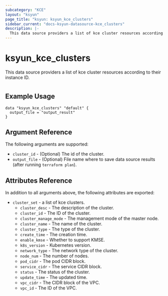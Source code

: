 ```yaml
---
subcategory: "KCE"
layout: "ksyun"
page_title: "ksyun: ksyun_kce_clusters"
sidebar_current: "docs-ksyun-datasource-kce_clusters"
description: |-
  This data source providers a list of kce cluster resources according to their instance ID.
---
```


# ksyun_kce_clusters

This data source providers a list of kce cluster resources according to their instance ID.

#

## Example Usage

```hcl
data "ksyun_kce_clusters" "default" {
  output_file = "output_result"
}
```

## Argument Reference

The following arguments are supported:

* `cluster_id` - (Optional) The id of the cluster.
* `output_file` - (Optional) File name where to save data source results (after running `terraform plan`).

## Attributes Reference

In addition to all arguments above, the following attributes are exported:

* `cluster_set` - a list of kce clusters.
  * `cluster_desc` - The description of the cluster.
  * `cluster_id` - The ID of the cluster.
  * `cluster_manage_mode` - The management mode of the master node.
  * `cluster_name` - The name of the cluster.
  * `cluster_type` - The type of the cluster.
  * `create_time` - The creation time.
  * `enable_kmse` - Whether to support KMSE.
  * `k8s_version` - Kubernetes version.
  * `network_type` - The network type of the cluster.
  * `node_num` - The number of nodes.
  * `pod_cidr` - The pod CIDR block.
  * `service_cidr` - The service CIDR block.
  * `status` - The status of the cluster.
  * `update_time` - The updated time.
  * `vpc_cidr` - The CIDR block of the VPC.
  * `vpc_id` - The ID of the VPC.


